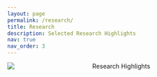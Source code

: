 ```yaml
---
layout: page
permalink: /research/
title: Research
description: Selected Research Highlights
nav: true
nav_order: 3
---
```


<div style="text-align: center;">
  <img src="https://hazratali.github.io/assets/img/research.jpeg" alt="Research Highlights" style="display: block; margin: auto;">
</div>